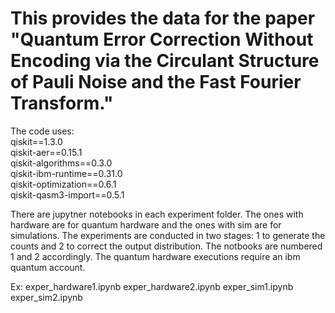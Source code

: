# This provides the data for the paper "Quantum Error Correction Without Encoding via the Circulant Structure of Pauli Noise and the Fast Fourier Transform."

The code uses: <br/>
qiskit==1.3.0 <br/>
qiskit-aer==0.15.1 <br/>
qiskit-algorithms==0.3.0 <br/>
qiskit-ibm-runtime==0.31.0 <br/>
qiskit-optimization==0.6.1 <br/>
qiskit-qasm3-import==0.5.1 <br/>

There are jupytner notebooks in each experiment folder. The ones with hardware are for quantum hardware and the ones with sim are for simulations. The experiments are conducted in two stages: 1 to generate the counts and 2 to correct the output distribution. The notbooks are numbered 1 and 2  accordingly. The quantum hardware executions require an ibm quantum account.

Ex:
exper_hardware1.ipynb
exper_hardware2.ipynb
exper_sim1.ipynb
exper_sim2.ipynb



